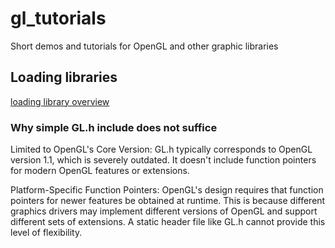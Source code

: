 # gl_tutorials
Short demos and tutorials for OpenGL and other graphic libraries


## Loading libraries

[loading library overview](https://www.khronos.org/opengl/wiki/OpenGL_Loading_Library)

### Why simple GL.h include does not suffice

Limited to OpenGL's Core Version: GL.h typically corresponds to OpenGL version 1.1, which is severely outdated. 
It doesn't include function pointers for modern OpenGL features or extensions.

Platform-Specific Function Pointers: OpenGL's design requires that function pointers for newer features be obtained at runtime. 
This is because different graphics drivers may implement different versions of OpenGL and support different sets of extensions. 
A static header file like GL.h cannot provide this level of flexibility.
